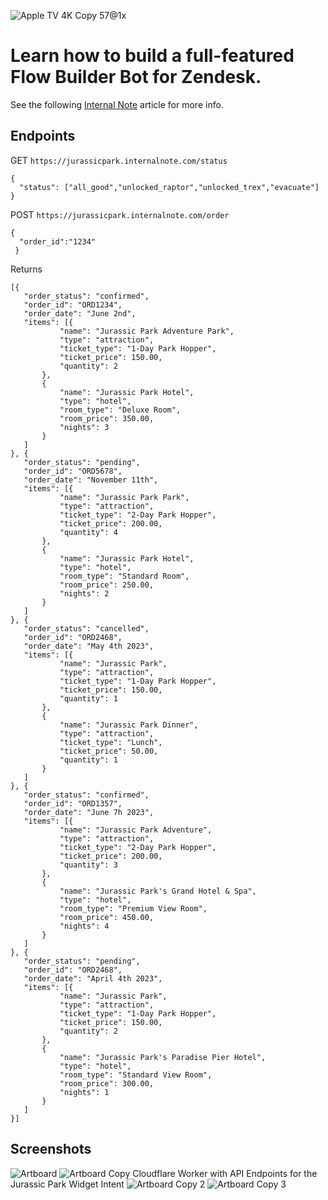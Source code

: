 ![Apple TV 4K Copy 57@1x](https://user-images.githubusercontent.com/894026/232208610-13e87b26-e4a1-4e43-a0d1-c2bef700d00c.jpg)
# Learn how to build a full-featured Flow Builder Bot for Zendesk.
See the following [Internal Note](internalnote.com/flow-builder-dinosaurs/
) article for more info.

## Endpoints
GET `https://jurassicpark.internalnote.com/status`

```
{
  "status": ["all_good","unlocked_raptor","unlocked_trex","evacuate"]
}
```

POST `https://jurassicpark.internalnote.com/order`
```
{
  "order_id":"1234"
 }
 ```
 
 Returns
 ```
 [{
	"order_status": "confirmed",
	"order_id": "ORD1234",
	"order_date": "June 2nd",
	"items": [{
			"name": "Jurassic Park Adventure Park",
			"type": "attraction",
			"ticket_type": "1-Day Park Hopper",
			"ticket_price": 150.00,
			"quantity": 2
		},
		{
			"name": "Jurassic Park Hotel",
			"type": "hotel",
			"room_type": "Deluxe Room",
			"room_price": 350.00,
			"nights": 3
		}
	]
}, {
	"order_status": "pending",
	"order_id": "ORD5678",
	"order_date": "November 11th",
	"items": [{
			"name": "Jurassic Park Park",
			"type": "attraction",
			"ticket_type": "2-Day Park Hopper",
			"ticket_price": 200.00,
			"quantity": 4
		},
		{
			"name": "Jurassic Park Hotel",
			"type": "hotel",
			"room_type": "Standard Room",
			"room_price": 250.00,
			"nights": 2
		}
	]
}, {
	"order_status": "cancelled",
	"order_id": "ORD2468",
	"order_date": "May 4th 2023",
	"items": [{
			"name": "Jurassic Park",
			"type": "attraction",
			"ticket_type": "1-Day Park Hopper",
			"ticket_price": 150.00,
			"quantity": 1
		},
		{
			"name": "Jurassic Park Dinner",
			"type": "attraction",
			"ticket_type": "Lunch",
			"ticket_price": 50.00,
			"quantity": 1
		}
	]
}, {
	"order_status": "confirmed",
	"order_id": "ORD1357",
	"order_date": "June 7h 2023",
	"items": [{
			"name": "Jurassic Park Adventure",
			"type": "attraction",
			"ticket_type": "2-Day Park Hopper",
			"ticket_price": 200.00,
			"quantity": 3
		},
		{
			"name": "Jurassic Park's Grand Hotel & Spa",
			"type": "hotel",
			"room_type": "Premium View Room",
			"room_price": 450.00,
			"nights": 4
		}
	]
}, {
	"order_status": "pending",
	"order_id": "ORD2468",
	"order_date": "April 4th 2023",
	"items": [{
			"name": "Jurassic Park",
			"type": "attraction",
			"ticket_type": "1-Day Park Hopper",
			"ticket_price": 150.00,
			"quantity": 2
		},
		{
			"name": "Jurassic Park's Paradise Pier Hotel",
			"type": "hotel",
			"room_type": "Standard View Room",
			"room_price": 300.00,
			"nights": 1
		}
	]
}]
```
 
## Screenshots
![Artboard](https://user-images.githubusercontent.com/894026/232208605-244eadc4-9bc6-4cba-964d-177eb8c31e6a.png)
![Artboard Copy](https://user-images.githubusercontent.com/894026/232208602-72e0102c-65c9-488b-a77e-b20542bdcadb.png)
Cloudflare Worker with API Endpoints for the Jurassic Park Widget Intent
![Artboard Copy 2](https://user-images.githubusercontent.com/894026/232208593-f408d520-7e1b-4d4b-9569-53414856f091.png)
![Artboard Copy 3](https://user-images.githubusercontent.com/894026/232208600-7d8c9973-844a-4da8-b6f5-9c46e40d17a9.png)

## 
